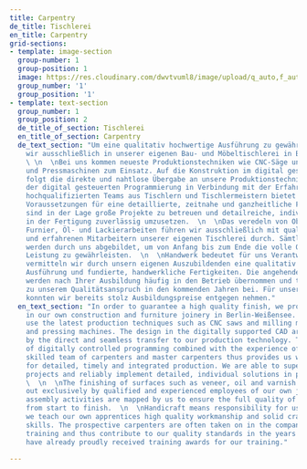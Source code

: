 ```yaml
---
title: Carpentry
de_title: Tischlerei
en_title: Carpentry
grid-sections:
- template: image-section
  group-number: 1
  group-position: 1
  image: https://res.cloudinary.com/dwvtvuml8/image/upload/q_auto,f_auto,dpr_auto/v1612521139/WhatsApp_Image_2021-02-04_at_18.22.14_ilmrfd.jpg
  group_number: '1'
  group_position: '1'
- template: text-section
  group_number: 1
  group_position: 2
  de_title_of_section: Tischlerei
  en_title_of_section: Carpentry
  de_text_section: "Um eine qualitativ hochwertige Ausführung zu gewährleisten, produzieren
    wir ausschließlich in unserer eigenen Bau- und Möbeltischlerei in Berlin-Weißensee.
    \ \n  \nBei uns kommen neueste Produktionstechniken wie CNC-Säge und -Fräse, Furnier-
    und Pressmaschinen zum Einsatz. Auf die Konstruktion im digital gestützten CAD-Bereich
    folgt die direkte und nahtlose Übergabe an unsere Produktionstechnik. Die Genauigkeit
    der digital gesteuerten Programmierung in Verbindung mit der Erfahrung unseres
    hochqualifizierten Teams aus Tischlern und Tischlermeistern bietet uns somit ideale
    Voraussetzungen für eine detaillierte, zeitnahe und ganzheitliche Fertigung. Wir
    sind in der Lage große Projekte zu betreuen und detailreiche, individuelle Lösungen
    in der Fertigung zuverlässig umzusetzen.  \n  \nDas veredeln von Oberflächen wie
    Furnier, Öl- und Lackierarbeiten führen wir ausschließlich mit qualifizierten
    und erfahrenen Mitarbeitern unserer eigenen Tischlerei durch. Sämtliche Montagetätigkeiten
    werden durch uns abgebildet, um von Anfang bis zum Ende die volle Qualität unserer
    Leistung zu gewährleisten.  \n  \nHandwerk bedeutet für uns Verantwortung. Deshalb
    vermitteln wir durch unsern eigenen Auszubildenden eine qualitativ hochwertige
    Ausführung und fundierte, handwerkliche Fertigkeiten. Die angehenden Tischler*innen
    werden nach Ihrer Ausbildung häufig in den Betrieb übernommen und tragen dadurch
    zu unserem Qualitätsanspruch in den kommenden Jahren bei. Für unsere Ausbildung
    konnten wir bereits stolz Ausbildungspreise entgegen nehmen."
  en_text_section: "In order to guarantee a high quality finish, we produce exclusively
    in our own construction and furniture joinery in Berlin-Weißensee.   \n  \nWe
    use the latest production techniques such as CNC saws and milling machines, veneer
    and pressing machines. The design in the digitally supported CAD area is followed
    by the direct and seamless transfer to our production technology. The accuracy
    of digitally controlled programming combined with the experience of our highly
    skilled team of carpenters and master carpenters thus provides us with ideal conditions
    for detailed, timely and integrated production. We are able to supervise large
    projects and reliably implement detailed, individual solutions in production.
    \  \n  \nThe finishing of surfaces such as veneer, oil and varnish work is carried
    out exclusively by qualified and experienced employees of our own joinery. All
    assembly activities are mapped by us to ensure the full quality of our performance
    from start to finish.  \n  \nHandicraft means responsibility for us. That's why
    we teach our own apprentices high quality workmanship and solid craftsmanship
    skills. The prospective carpenters are often taken on in the company after their
    training and thus contribute to our quality standards in the years to come. We
    have already proudly received training awards for our training."

---
```

